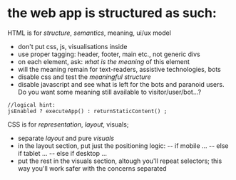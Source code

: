 # the web app is structured as such:

HTML is for *structure*, *semantics*, meaning, ui/ux model
- don't put css, js, visualisations inside
- use proper tagging: header, footer, main etc., not generic divs 
- on each element, ask: *what is the meaning* of this element
- will the meaning remain for text-readers, assistive technologies, bots
- disable css and test the *meaningful structure*
- disable javascript and see what is left for the bots and paranoid users. Do you want some meaning still available to visitor/user/bot...?
```
//logical hint:
jsEnabled ? executeApp() : returnStaticContent() ;
``` 


CSS is for *representation*, *layout*, visuals; 
- separate *layout* and pure *visuals* 
- in the layout section, put just the positioning logic:
-- if mobile ...
-- else if tablet ...
-- else if desktop ...
- put the rest in the visuals section, altough you'll repeat selectors; this way you'll work safer with the concerns separated


